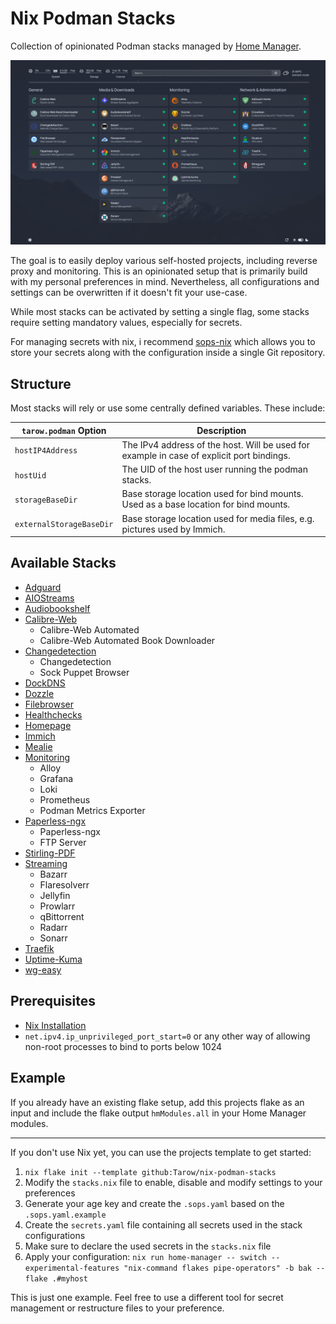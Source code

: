 # Nix Podman Stacks

Collection of opinionated Podman stacks managed by [Home Manager](https://github.com/nix-community/home-manager).

![preview](./screenshots/homepage.png)

The goal is to easily deploy various self-hosted projects, including reverse proxy and monitoring.
This is an opinionated setup that is primarily build with my personal preferences in mind. Nevertheless, all configurations and settings can be overwritten if it doesn't fit your use-case.

While most stacks can be activated by setting a single flag, some stacks require setting mandatory values, especially for secrets.

For managing secrets with nix, i recommend [sops-nix](https://github.com/Mic92/sops-nix) which allows you to store your secrets along with the configuration inside a single Git repository.

## Structure

Most stacks will rely or use some centrally defined variables. These include:

| `tarow.podman` Option    | Description                                                                               |
| ------------------------ | ----------------------------------------------------------------------------------------- |
| `hostIP4Address`         | The IPv4 address of the host. Will be used for example in case of explicit port bindings. |
| `hostUid`                | The UID of the host user running the podman stacks.                                       |
| `storageBaseDir`         | Base storage location used for bind mounts. Used as a base location for bind mounts.      |
| `externalStorageBaseDir` | Base storage location used for media files, e.g. pictures used by Immich.                 |

## Available Stacks

- [Adguard](./modules/adguard/default.nix)
- [AIOStreams](./modules/aiostreams/default.nix)
- [Audiobookshelf](./modules/audiobookshelf/default.nix)
- [Calibre-Web](./modules/calibre/default.nix)
  - Calibre-Web Automated
  - Calibre-Web Automated Book Downloader
- [Changedetection](./modules/changedetection/default.nix)
  - Changedetection
  - Sock Puppet Browser
- [DockDNS](./modules/dockdns/default.nix)
- [Dozzle](./modules/dozzle/default.nix)
- [Filebrowser](./modules/filebrowser/default.nix)
- [Healthchecks](./modules/healchecks/default.nix)
- [Homepage](./modules/homepage/default.nix)
- [Immich](./modules/immich/default.nix)
- [Mealie](./modules/mealie/default.nix)
- [Monitoring](./modules/monitoring/default.nix)
  - Alloy
  - Grafana
  - Loki
  - Prometheus
  - Podman Metrics Exporter
- [Paperless-ngx](./modules/paperless/default.nix)
  - Paperless-ngx
  - FTP Server
- [Stirling-PDF](./modules/stirling-pdf/default.nix)
- [Streaming](./modules/streaming/default.nix)
  - Bazarr
  - Flaresolverr
  - Jellyfin
  - Prowlarr
  - qBittorrent
  - Radarr
  - Sonarr
- [Traefik](./modules/traefik/default.nix)
- [Uptime-Kuma](./modules/uptime-kuma/default.nix)
- [wg-easy](./modules/wg-easy/default.nix)

## Prerequisites

- [Nix Installation](https://nixos.org/)
- `net.ipv4.ip_unprivileged_port_start=0` or any other way of allowing non-root processes to bind to ports below 1024

## Example

If you already have an existing flake setup, add this projects flake as an input and include the flake output `hmModules.all` in your Home Manager modules.

---

If you don't use Nix yet, you can use the projects template to get started:

1. `nix flake init --template github:Tarow/nix-podman-stacks`
2. Modify the `stacks.nix` file to enable, disable and modify settings to your preferences
3. Generate your age key and create the `.sops.yaml` based on the `.sops.yaml.example`
4. Create the `secrets.yaml` file containing all secrets used in the stack configurations
5. Make sure to declare the used secrets in the `stacks.nix` file
6. Apply your configuration: `nix run home-manager -- switch --experimental-features "nix-command flakes pipe-operators" -b bak --flake .#myhost`

This is just one example. Feel free to use a different tool for secret management or restructure files to your preference.
